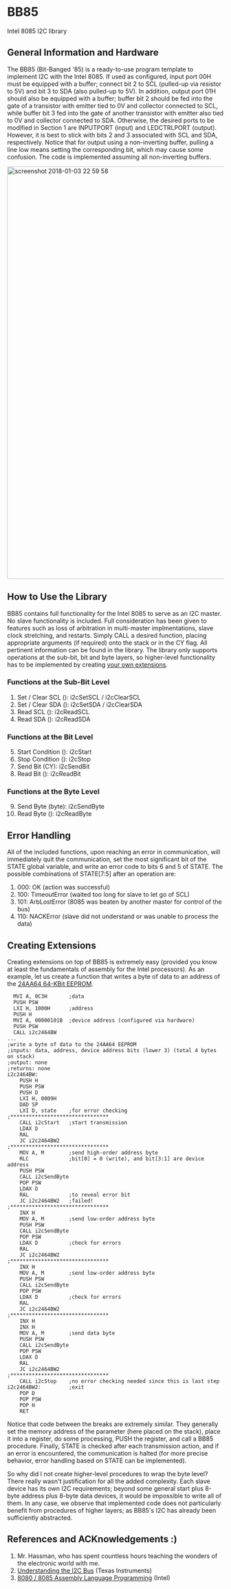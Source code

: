 # BB85
Intel 8085 I2C library

## General Information and Hardware
The BB85 (Bit-Banged '85) is a ready-to-use program template to implement I2C with the Intel 8085. If used as configured, input port 00H must be equipped with a buffer; connect bit 2 to SCL (pulled-up via resistor to 5V) and bit 3 to SDA (also pulled-up to 5V). In addition, output port 01H should also be equipped with a buffer; buffer bit 2 should be fed into the gate of a transistor with emitter tied to 0V and collector connected to SCL, while buffer bit 3 fed into the gate of another transistor with emitter also tied to 0V and collector connected to SDA. Otherwise, the desired ports to be modified in Section 1 are INPUTPORT (input) and LEDCTRLPORT (output). However, it is best to stick with bits 2 and 3 associated with SCL and SDA, respectively. Notice that for output using a non-inverting buffer, pulling a line low means setting the corresponding bit, which may cause some confusion. The code is implemented assuming all non-inverting buffers.

<img width="960" alt="screenshot 2018-01-03 22 59 58" src="https://user-images.githubusercontent.com/25142270/34550903-48c69e34-f0da-11e7-959d-afa02421b9e1.png">

## How to Use the Library
BB85 contains full functionality for the Intel 8085 to serve as an I2C master. No slave functionality is included. Full consideration has been given to features such as loss of arbitration in multi-master implmentations, slave clock stretching, and restarts. Simply CALL a desired function, placing appropriate arguments (if required) onto the stack or in the CY flag. All pertinent information can be found in the library. The library only supports operations at the sub-bit, bit and byte layers, so higher-level functionality has to be implemented by creating [your own extensions](#creating-extensions).

### Functions at the Sub-Bit Level
1. Set / Clear SCL (): i2cSetSCL / i2cClearSCL
2. Set / Clear SDA (): i2cSetSDA / i2cClearSDA
3. Read SCL (): i2cReadSCL
4. Read SDA (): i2cReadSDA

### Functions at the Bit Level
5. Start Condition (): i2cStart
6. Stop Condition (): i2cStop
7. Send Bit (CY): i2cSendBit
8. Read Bit (): i2cReadBit

### Functions at the Byte Level
9. Send Byte (byte): i2cSendByte
10. Read Byte (): i2cReadByte

## Error Handling
All of the included functions, upon reaching an error in communication, will immediately quit the communication, set the most significant bit of the STATE global variable, and write an error code to bits 6 and 5 of STATE. The possible combinations of STATE[7:5] after an operation are:

1. 000: OK (action was successful)
2. 100: TimeoutError (waited too long for slave to let go of SCL)
3. 101: ArbLostError (8085 was beaten by another master for control of the bus)
4. 110: NACKError (slave did not understand or was unable to process the data)

## Creating Extensions
Creating extensions on top of BB85 is extremely easy (provided you know at least the fundamentals of assembly for the Intel processors). As an example, let us create a function that writes a byte of data to an address of the [24AA64 64-KBit EEPROM](http://ww1.microchip.com/downloads/en/DeviceDoc/21189f.pdf).

```assembly
  MVI A, 0C3H       ;data
  PUSH PSW
  LXI H, 1000H      ;address
  PUSH H
  MVI A, 00000101B  ;device address (configured via hardware)
  PUSH PSW
  CALL i2c2464BW
...
;write a byte of data to the 24AA64 EEPROM
;inputs: data, address, device address bits (lower 3) (total 4 bytes on stack)
;output: none
;returns: none
i2c2464BW:
    PUSH H
    PUSH PSW
    PUSH D
    LXI H, 0009H
    DAD SP
    LXI D, state    ;for error checking
;********************************
    CALL i2cStart   ;start transmission
    LDAX D
    RAL
    JC i2c2464BW2
;********************************
    MOV A, M        ;send high-order address byte
    RLC             ;bit[0] = 0 (write), and bit[3:1] are device address
    PUSH PSW
    CALL i2cSendByte
    POP PSW
    LDAX D
    RAL             ;to reveal error bit
    JC i2c2464BW2   ;failed!
;********************************
    INX H
    MOV A, M        ;send low-order address byte
    PUSH PSW
    CALL i2cSendByte
    POP PSW
    LDAX D          ;check for errors
    RAL
    JC i2c2464BW2
;********************************
    INX H
    MOV A, M        ;send low-order address byte
    PUSH PSW
    CALL i2cSendByte
    POP PSW
    LDAX D          ;check for errors
    RAL
    JC i2c2464BW2
;********************************
    INX H
    INX H
    MOV A, M        ;send data byte
    PUSH PSW
    CALL i2cSendByte
    POP PSW
    LDAX D
    RAL
    JC i2c2464BW2
;********************************
    CALL i2cStop    ;no error checking needed since this is last step
i2c2464BW2:         ;exit
    POP D
    POP PSW
    POP H
    RET
```

Notice that code between the breaks are extremely similar. They generally set the memory address of the parameter (here placed on the stack), place it into a register, do some processing, PUSH the register, and call a BB85 procedure. Finally, STATE is checked after each transmission action, and if an error is encountered, the communication is halted (for more precise behavior, error handling based on STATE can be implemented).

So why did I not create higher-level procedures to wrap the byte level? There really wasn't justification for all the added complexity. Each slave device has its own I2C requirements; beyond some general start plus 8-byte address plus 8-byte data devices, it would be impossible to write all of them. In any case, we observe that implemented code does not particularly benefit from procedures of higher layers; as BB85's I2C has already been sufficiently abstracted.

## References and ACKnowledgements :)
1. Mr. Hassman, who has spent countless hours teaching the wonders of the electronic world with me.
2. [Understanding the I2C Bus](http://www.ti.com/lit/an/slva704/slva704.pdf) (Texas Instruments)
3. [8080 / 8085 Assembly Language Programming](https://www.tramm.li/i8080/Intel%208080-8085%20Assembly%20Language%20Programming%201977%20Intel.pdf) (Intel)

